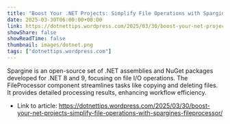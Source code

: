```yaml
---
title: "Boost Your .NET Projects: Simplify File Operations with Spargine’s FileProcessor"
date: 2025-03-30T06:00:00+00:00
link: https://dotnettips.wordpress.com/2025/03/30/boost-your-net-projects-simplify-file-operations-with-spargines-fileprocessor/
showShare: false
showReadTime: false
thumbnail: images/dotnet.png
tags: ["dotnettips.wordpress.com"]
---
```

Spargine is an open-source set of .NET assemblies and NuGet packages developed for .NET 8 and 9, focusing on file I/O operations. The FileProcessor component streamlines tasks like copying and deleting files. It provides detailed processing results, enhancing workflow efficiency.

- Link to article: https://dotnettips.wordpress.com/2025/03/30/boost-your-net-projects-simplify-file-operations-with-spargines-fileprocessor/